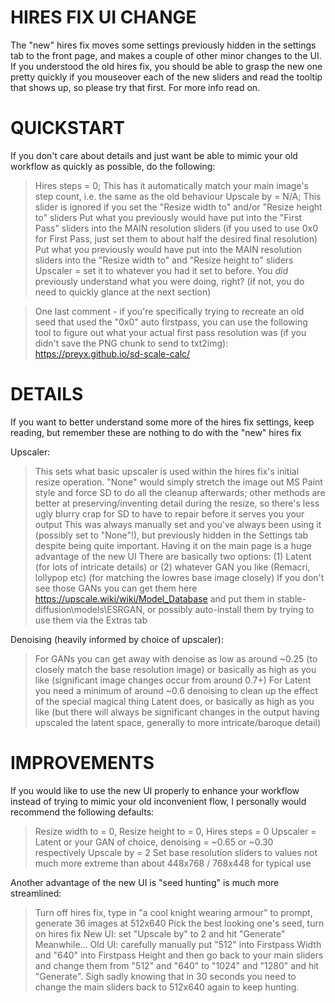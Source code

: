 HIRES FIX UI CHANGE
===========================================================================

The "new" hires fix moves some settings previously hidden in the settings tab to the front page, and makes a couple of other minor changes to the UI. If you understood the old hires fix, you should be able to grasp the new one pretty quickly if you mouseover each of the new sliders and read the tooltip that shows up, so please try that first. For more info read on.

QUICKSTART
===========================================================================

If you don't care about details and just want be able to mimic your old workflow as quickly as possible, do the following:
>Hires steps = 0; This has it automatically match your main image's step count, i.e. the same as the old behaviour
>Upscale by = N/A; This slider is ignored if you set the "Resize width to" and/or "Resize height to" sliders
>Put what you previously would have put into the "First Pass" sliders into the MAIN resolution sliders (if you used to use 0x0 for First Pass, just set them to about half the desired final resolution)
>Put what you previously would have put into the MAIN resolution sliders into the "Resize width to" and "Resize height to" sliders
>Upscaler = set it to whatever you had it set to before. You *did* previously understand what you were doing, right? (if not, you do need to quickly glance at the next section)

>One last comment - if you're specifically trying to recreate an old seed that used the "0x0" auto firstpass, you can use the following tool to figure out what your actual first pass resolution was (if you didn't save the PNG chunk to send to txt2img): https://preyx.github.io/sd-scale-calc/

DETAILS
===========================================================================

If you want to better understand some more of the hires fix settings, keep reading, but remember these are nothing to do with the "new" hires fix

Upscaler:
>This sets what basic upscaler is used within the hires fix's initial resize operation. "None" would simply stretch the image out MS Paint style and force SD to do all the cleanup afterwards; other methods are better at preserving/inventing detail during the resize, so there's less ugly blurry crap for SD to have to repair before it serves you your output
>This was always manually set and you've always been using it (possibly set to "None"!), but previously hidden in the Settings tab despite being quite important. Having it on the main page is a huge advantage of the new UI
>There are basically two options: (1) Latent (for lots of intricate details) or (2) whatever GAN you like (Remacri, lollypop etc) (for matching the lowres base image closely)
>If you don't see those GANs you can get them here https://upscale.wiki/wiki/Model_Database and put them in stable-diffusion\models\ESRGAN, or possibly auto-install them by trying to use them via the Extras tab

Denoising (heavily informed by choice of upscaler):
>For GANs you can get away with denoise as low as around ~0.25 (to closely match the base resolution image) or basically as high as you like (significant image changes occur from around 0.7+)
>For Latent you need a minimum of around ~0.6 denoising to clean up the effect of the special magical thing Latent does, or basically as high as you like (but there will always be significant changes in the output having upscaled the latent space, generally to more intricate/baroque detail)


IMPROVEMENTS
===========================================================================

If you would like to use the new UI properly to enhance your workflow instead of trying to mimic your old inconvenient flow, I personally would recommend the following defaults:
>Resize width to = 0, Resize height to = 0, Hires steps = 0
>Upscaler = Latent or your GAN of choice, denoising = ~0.65 or ~0.30 respectively
>Upscale by = 2
>Set base resolution sliders to values not much more extreme than about 448x768 / 768x448 for typical use

Another advantage of the new UI is "seed hunting" is much more streamlined:
>Turn off hires fix, type in "a cool knight wearing armour" to prompt, generate 36 images at 512x640
>Pick the best looking one's seed, turn on hires fix
>New UI: set "Upscale by" to 2 and hit "Generate"
>Meanwhile...
>Old UI: carefully manually put "512" into Firstpass Width and "640" into Firstpass Height and then go back to your main sliders and change them from "512" and "640" to "1024" and "1280" and hit "Generate". Sigh sadly knowing that in 30 seconds you need to change the main sliders back to 512x640 again to keep hunting.
